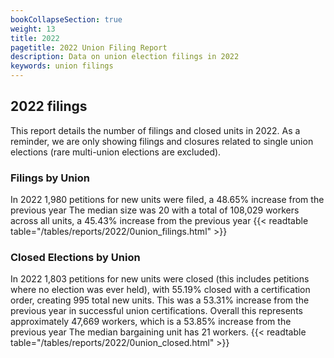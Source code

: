 ```yaml
---
bookCollapseSection: true
weight: 13
title: 2022
pagetitle: 2022 Union Filing Report
description: Data on union election filings in 2022
keywords: union filings
---
```


## 2022 filings

This report details the number of filings and closed units in 2022. As a reminder, we are only showing filings and closures related to single union elections (rare multi-union elections are excluded).

### Filings by Union
In 2022 1,980 petitions for new units were filed, a 48.65% increase from the previous year The median size was 20 with a total of 108,029 workers across all units, a 45.43% increase from the previous year
{{< readtable table="/tables/reports/2022/0union_filings.html" >}}

### Closed Elections by Union
In 2022 1,803 petitions for new units were closed (this includes petitions where no election was ever held), with 55.19% closed with a certification order, creating 995 total new units. This was a 53.31% increase from the previous year in successful union certifications. Overall this represents approximately 47,669 workers, which is a 53.85% increase from the previous year The median bargaining unit has 21 workers.
{{< readtable table="/tables/reports/2022/0union_closed.html" >}}
